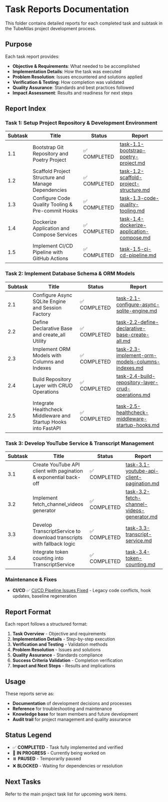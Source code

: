 # Task Reports Documentation

This folder contains detailed reports for each completed task and subtask in the TubeAtlas project development process.

## Purpose

Each task report provides:
- **Objective & Requirements**: What needed to be accomplished
- **Implementation Details**: How the task was executed
- **Problem Resolution**: Issues encountered and solutions applied
- **Verification & Testing**: How completion was validated
- **Quality Assurance**: Standards and best practices followed
- **Impact Assessment**: Results and readiness for next steps

## Report Index

### Task 1: Setup Project Repository & Development Environment

| Subtask | Title | Status | Report |
|---------|-------|--------|--------|
| 1.1 | Bootstrap Git Repository and Poetry Project | ✅ COMPLETED | [task-1.1-bootstrap-poetry-project.md](./task-1.1-bootstrap-poetry-project.md) |
| 1.2 | Scaffold Project Structure and Manage Dependencies | ✅ COMPLETED | [task-1.2-scaffold-project-structure.md](./task-1.2-scaffold-project-structure.md) |
| 1.3 | Configure Code Quality Tooling & Pre-commit Hooks | ✅ COMPLETED | [task-1.3-code-quality-tooling.md](./task-1.3-code-quality-tooling.md) |
| 1.4 | Dockerize Application and Compose Services | ✅ COMPLETED | [task-1.4-dockerize-application-compose.md](./task-1.4-dockerize-application-compose.md) |
| 1.5 | Implement CI/CD Pipeline with GitHub Actions | ✅ COMPLETED | [task-1.5-ci-cd-pipeline.md](./task-1.5-ci-cd-pipeline.md) |

### Task 2: Implement Database Schema & ORM Models

| Subtask | Title | Status | Report |
|---------|-------|--------|--------|
| 2.1 | Configure Async SQLite Engine and Session Factory | ✅ COMPLETED | [task-2.1-configure-async-sqlite-engine.md](./task-2.1-configure-async-sqlite-engine.md) |
| 2.2 | Define Declarative Base and create_all Utility | ✅ COMPLETED | [task-2.2-define-declarative-base-create-all.md](./task-2.2-define-declarative-base-create-all.md) |
| 2.3 | Implement ORM Models with Columns and Indexes | ✅ COMPLETED | [task-2.3-implement-orm-models-columns-indexes.md](./task-2.3-implement-orm-models-columns-indexes.md) |
| 2.4 | Build Repository Layer with CRUD Operations | ✅ COMPLETED | [task-2.4-build-repository-layer-crud-operations.md](./task-2.4-build-repository-layer-crud-operations.md) |
| 2.5 | Integrate Healthcheck Middleware and Startup Hooks into FastAPI | ✅ COMPLETED | [task-2.5-healthcheck-middleware-startup-hooks.md](./task-2.5-healthcheck-middleware-startup-hooks.md) |

### Task 3: Develop YouTube Service & Transcript Management

| Subtask | Title | Status | Report |
|---------|-------|--------|--------|
| 3.1 | Create YouTube API client with pagination & exponential back-off | ✅ COMPLETED | [task-3.1-youtube-api-client-pagination.md](./task-3.1-youtube-api-client-pagination.md) |
| 3.2 | Implement fetch_channel_videos generator | ✅ COMPLETED | [task-3.2-fetch-channel-videos-generator.md](./task-3.2-fetch-channel-videos-generator.md) |
| 3.3 | Develop TranscriptService to download transcripts with fallback logic | ✅ COMPLETED | [task-3.3-transcript-service.md](./task-3.3-transcript-service.md) |
| 3.4 | Integrate token counting into TranscriptService | ✅ COMPLETED | [task-3.4-token-counting.md](./task-3.4-token-counting.md) |

### Maintenance & Fixes

- **CI/CD** ✅ [CI/CD Pipeline Issues Fixed](ci-cd-pipeline-fixes.md) - Legacy code conflicts, hook updates, baseline regeneration

## Report Format

Each report follows a structured format:
1. **Task Overview** - Objective and requirements
2. **Implementation Details** - Step-by-step execution
3. **Verification and Testing** - Validation methods
4. **Problem Resolution** - Issues and solutions
5. **Quality Assurance** - Standards compliance
6. **Success Criteria Validation** - Completion verification
7. **Impact and Next Steps** - Results and implications

## Usage

These reports serve as:
- **Documentation** of development decisions and processes
- **Reference** for troubleshooting and maintenance
- **Knowledge base** for team members and future development
- **Audit trail** for project management and quality assurance

## Status Legend
- ✅ **COMPLETED** - Task fully implemented and verified
- 🔄 **IN PROGRESS** - Currently being worked on
- ⏸️ **PAUSED** - Temporarily paused
- ❌ **BLOCKED** - Waiting for dependencies or resolution

## Next Tasks
Refer to the main project task list for upcoming work items.
